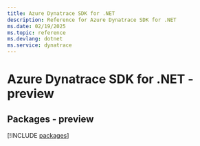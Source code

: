 ```yaml
---
title: Azure Dynatrace SDK for .NET
description: Reference for Azure Dynatrace SDK for .NET
ms.date: 02/19/2025
ms.topic: reference
ms.devlang: dotnet
ms.service: dynatrace
---
```

# Azure Dynatrace SDK for .NET - preview
## Packages - preview
[!INCLUDE [packages](dynatrace-index.md)]